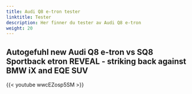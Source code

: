 ```yaml
---
title: Audi Q8 e-tron tester
linktitle: Tester
description: Her finner du tester av Audi Q8 e-tron
weight: 20
---
```


## Autogefuhl new Audi Q8 e-tron vs SQ8 Sportback etron REVEAL - striking back against BMW iX and EQE SUV

{{< youtube wwcEZosp5SM >}}